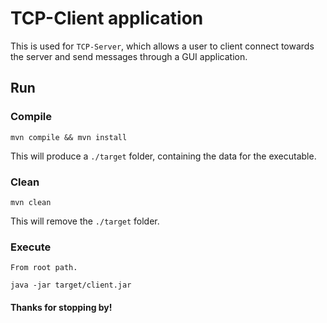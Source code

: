 # TCP-Client application

This is used for ```TCP-Server```, which allows a user to client connect towards the server and send messages through a GUI application.

## Run
### Compile
```
mvn compile && mvn install
```
This will produce a ```./target``` folder, containing the data for the executable.
### Clean
```
mvn clean
```
This will remove the ```./target``` folder.
### Execute
```From root path.```
```
java -jar target/client.jar
```

#### Thanks for stopping by!
